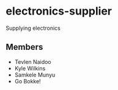 # electronics-supplier
Supplying electronics

## Members

- Tevlen Naidoo
- Kyle Wilkins
- Samkele Munyu
- Go Bokke!